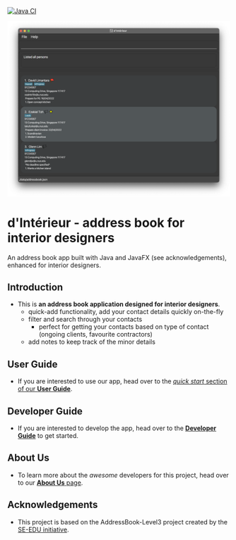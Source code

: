 [![Java CI](https://github.com/AY2122S2-CS2103T-T12-2/tp/actions/workflows/gradle.yml/badge.svg)](https://github.com/AY2122S2-CS2103T-T12-2/tp/actions/workflows/gradle.yml)

![Ui](docs/images/Ui.png)

# d'Intérieur - address book for interior designers
An address book app built with Java and JavaFX (see acknowledgements), enhanced for interior designers.

## Introduction
* This is **an address book application designed for interior designers**.<br>
  * quick-add functionality, add your contact details quickly on-the-fly
  * filter and search through your contacts
    * perfect for getting your contacts based on type of contact (ongoing clients, favourite contractors)
  * add notes to keep track of the minor details

## User Guide
- If you are interested to use our app, head over to the [_quick start_ section of our **User Guide**](https://ay2122s2-cs2103t-t12-2.github.io/tp/UserGuide.html#quick-start).

## Developer Guide
- If you are interested to develop the app, head over to the [**Developer Guide**](https://ay2122s2-cs2103t-t12-2.github.io/tp/DeveloperGuide.html) to get started.

## About Us
- To learn more about the _awesome_ developers for this project, head over to our [**About Us** page](https://ay2122s2-cs2103t-t12-2.github.io/tp/AboutUs.html).

## Acknowledgements
* This project is based on the AddressBook-Level3 project created by the [SE-EDU initiative](https://se-education.org).
